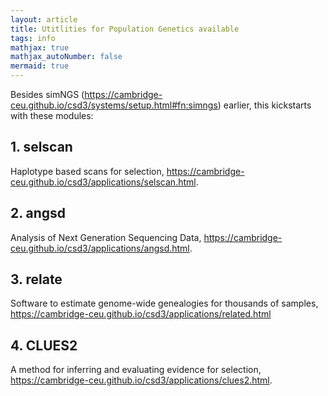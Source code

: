 ```yaml
---
layout: article
title: Utitlities for Population Genetics available
tags: info
mathjax: true
mathjax_autoNumber: false
mermaid: true
---
```


Besides simNGS (<https://cambridge-ceu.github.io/csd3/systems/setup.html#fn:simngs>) earlier, this kickstarts with these modules:

## 1. selscan

Haplotype based scans for selection, <https://cambridge-ceu.github.io/csd3/applications/selscan.html>.

## 2. angsd

Analysis of Next Generation Sequencing Data, <https://cambridge-ceu.github.io/csd3/applications/angsd.html>.

## 3. relate

Software to estimate genome-wide genealogies for thousands of samples, <https://cambridge-ceu.github.io/csd3/applications/related.html>

## 4. CLUES2

A method for inferring and evaluating evidence for selection, <https://cambridge-ceu.github.io/csd3/applications/clues2.html>. 
